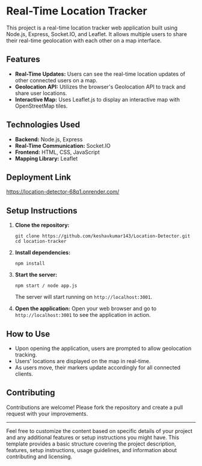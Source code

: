 # Real-Time Location Tracker

This project is a real-time location tracker web application built using Node.js, Express, Socket.IO, and Leaflet. It allows multiple users to share their real-time geolocation with each other on a map interface.

## Features

- **Real-Time Updates:** Users can see the real-time location updates of other connected users on a map.
- **Geolocation API:** Utilizes the browser's Geolocation API to track and share user locations.
- **Interactive Map:** Uses Leaflet.js to display an interactive map with OpenStreetMap tiles.

## Technologies Used

- **Backend:** Node.js, Express
- **Real-Time Communication:** Socket.IO
- **Frontend:** HTML, CSS, JavaScript
- **Mapping Library:** Leaflet

 ## Deployment Link 
https://location-detector-68q1.onrender.com/

## Setup Instructions

1. **Clone the repository:**
   ```
   git clone https://github.com/keshavkumar143/Location-Detector.git
   cd location-tracker
   ```

2. **Install dependencies:**
   ```
   npm install
   ```

3. **Start the server:**
   ```
   npm start / node app.js
   ```
   The server will start running on `http://localhost:3001`.

4. **Open the application:**
   Open your web browser and go to `http://localhost:3001` to see the application in action.

## How to Use

- Upon opening the application, users are prompted to allow geolocation tracking.
- Users' locations are displayed on the map in real-time.
- As users move, their markers update accordingly for all connected clients.

## Contributing

Contributions are welcome! Please fork the repository and create a pull request with your improvements.

---

Feel free to customize the content based on specific details of your project and any additional features or setup instructions you might have. This template provides a basic structure covering the project description, features, setup instructions, usage guidelines, and information about contributing and licensing.
